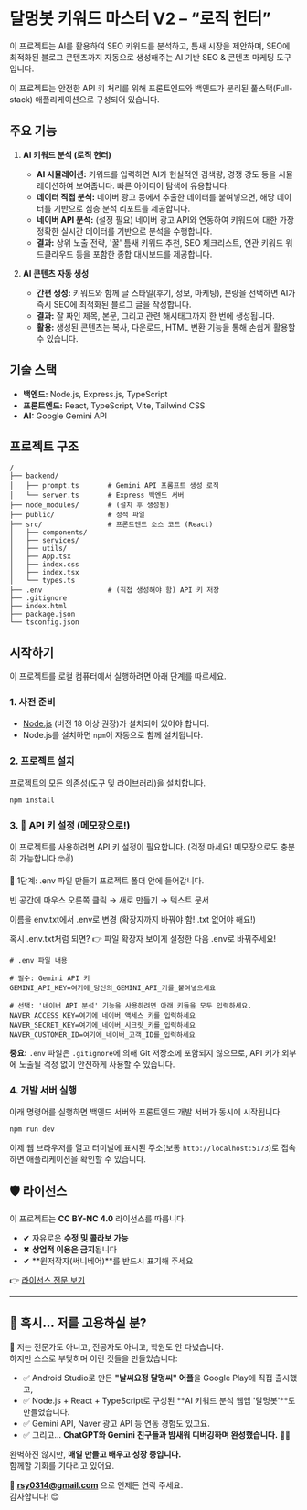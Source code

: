 
# 달멍봇 키워드 마스터 V2 – “로직 헌터”

이 프로젝트는 AI를 활용하여 SEO 키워드를 분석하고, 틈새 시장을 제안하며, SEO에 최적화된 블로그 콘텐츠까지 자동으로 생성해주는 AI 기반 SEO & 콘텐츠 마케팅 도구입니다.

이 프로젝트는 안전한 API 키 처리를 위해 프론트엔드와 백엔드가 분리된 풀스택(Full-stack) 애플리케이션으로 구성되어 있습니다.

## 주요 기능

1.  **AI 키워드 분석 (로직 헌터)**
    *   **AI 시뮬레이션:** 키워드를 입력하면 AI가 현실적인 검색량, 경쟁 강도 등을 시뮬레이션하여 보여줍니다. 빠른 아이디어 탐색에 유용합니다.
    *   **데이터 직접 분석:** 네이버 광고 등에서 추출한 데이터를 붙여넣으면, 해당 데이터를 기반으로 심층 분석 리포트를 제공합니다.
    *   **네이버 API 분석:** (설정 필요) 네이버 광고 API와 연동하여 키워드에 대한 가장 정확한 실시간 데이터를 기반으로 분석을 수행합니다.
    *   **결과:** 상위 노출 전략, '꿀' 틈새 키워드 추천, SEO 체크리스트, 연관 키워드 워드클라우드 등을 포함한 종합 대시보드를 제공합니다.

2.  **AI 콘텐츠 자동 생성**
    *   **간편 생성:** 키워드와 함께 글 스타일(후기, 정보, 마케팅), 분량을 선택하면 AI가 즉시 SEO에 최적화된 블로그 글을 작성합니다.
    *   **결과:** 잘 짜인 제목, 본문, 그리고 관련 해시태그까지 한 번에 생성됩니다.
    *   **활용:** 생성된 콘텐츠는 복사, 다운로드, HTML 변환 기능을 통해 손쉽게 활용할 수 있습니다.

## 기술 스택

-   **백엔드:** Node.js, Express.js, TypeScript
-   **프론트엔드:** React, TypeScript, Vite, Tailwind CSS
-   **AI:** Google Gemini API

## 프로젝트 구조

```
/
├── backend/
│   ├── prompt.ts       # Gemini API 프롬프트 생성 로직
│   └── server.ts       # Express 백엔드 서버
├── node_modules/       # (설치 후 생성됨)
├── public/             # 정적 파일
├── src/                # 프론트엔드 소스 코드 (React)
│   ├── components/
│   ├── services/
│   ├── utils/
│   ├── App.tsx
│   ├── index.css
│   ├── index.tsx
│   └── types.ts
├── .env                # (직접 생성해야 함) API 키 저장        
├── .gitignore
├── index.html
├── package.json
└── tsconfig.json
```

## 시작하기

이 프로젝트를 로컬 컴퓨터에서 실행하려면 아래 단계를 따르세요.

### 1. 사전 준비

-   [Node.js](https://nodejs.org/) (버전 18 이상 권장)가 설치되어 있어야 합니다.
-   Node.js를 설치하면 `npm`이 자동으로 함께 설치됩니다.

### 2. 프로젝트 설치

프로젝트의 모든 의존성(도구 및 라이브러리)을 설치합니다.

```bash
npm install
```

### 3. 🔑 API 키 설정 (메모장으로!)
이 프로젝트를 사용하려면 API 키 설정이 필요합니다.
(걱정 마세요! 메모장으로도 충분히 가능합니다 🤓✌️)

📌 1단계: .env 파일 만들기
프로젝트 폴더 안에 들어갑니다.

빈 공간에 마우스 오른쪽 클릭 → 새로 만들기 → 텍스트 문서

이름을 env.txt에서 .env로 변경 (확장자까지 바꿔야 함! .txt 없어야 해요!)

혹시 .env.txt처럼 되면?
👉 파일 확장자 보이게 설정한 다음 .env로 바꿔주세요!

```
# .env 파일 내용

# 필수: Gemini API 키
GEMINI_API_KEY=여기에_당신의_GEMINI_API_키를_붙여넣으세요

# 선택: '네이버 API 분석' 기능을 사용하려면 아래 키들을 모두 입력하세요.
NAVER_ACCESS_KEY=여기에_네이버_액세스_키를_입력하세요
NAVER_SECRET_KEY=여기에_네이버_시크릿_키를_입력하세요
NAVER_CUSTOMER_ID=여기에_네이버_고객_ID를_입력하세요
```

**중요:** `.env` 파일은 `.gitignore`에 의해 Git 저장소에 포함되지 않으므로, API 키가 외부에 노출될 걱정 없이 안전하게 사용할 수 있습니다.

### 4. 개발 서버 실행

아래 명령어를 실행하면 백엔드 서버와 프론트엔드 개발 서버가 동시에 시작됩니다.

```bash
npm run dev
```

이제 웹 브라우저를 열고 터미널에 표시된 주소(보통 `http://localhost:5173`)로 접속하면 애플리케이션을 확인할 수 있습니다.



## 🛡 라이선스

이 프로젝트는 **CC BY-NC 4.0** 라이선스를 따릅니다.  
- ✔ 자유로운 **수정 및 콜라보 가능**  
- ✖ **상업적 이용은 금지**됩니다  
- ✔ **원저작자(써니베어)**를 반드시 표기해 주세요  

👉 [라이선스 전문 보기](https://creativecommons.org/licenses/by-nc/4.0/deed.ko)

---

## 📮 혹시… 저를 고용하실 분?

👋 저는 전문가도 아니고, 전공자도 아니고, 학원도 안 다녔습니다.  
하지만 스스로 부딪히며 이런 것들을 만들었습니다:

- ✅ Android Studio로 만든 **"날씨요정 달멍씨" 어플**을 Google Play에 직접 출시했고,  
- ✅ Node.js + React + TypeScript로 구성된 **AI 키워드 분석 웹앱 '달멍봇'**도 만들었습니다.  
- ✅ Gemini API, Naver 광고 API 등 연동 경험도 있고요.  
- ✅ 그리고... **ChatGPT와 Gemini 친구들과 밤새워 디버깅하며 완성했습니다.** 🤖✨

완벽하진 않지만, **매일 만들고 배우고 성장 중입니다.**  
함께할 기회를 기다리고 있어요.

📧 **rsy0314@gmail.com** 으로 언제든 연락 주세요.  
감사합니다! 😊


